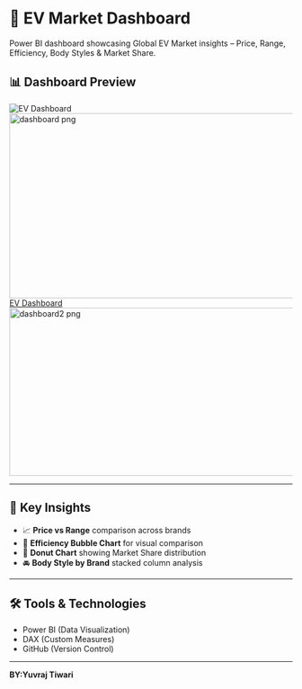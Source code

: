 # 🚗 EV Market Dashboard 
Power BI dashboard showcasing Global EV Market insights – Price, Range, Efficiency, Body Styles &amp; Market Share.

## 📊 Dashboard Preview  

![EV Dashboard](dashboard.png)<img width="593" height="329" alt="dashboard png" src="https://github.com/user-attachments/assets/2d7a7c98-c500-4feb-83d7-36b595dfdca9" />
[EV Dashboard](dashboard2.png)<img width="512" height="299" alt="dashboard2 png" src="https://github.com/user-attachments/assets/fb84fe44-00a8-40a6-be57-cd9247c18214" />

---

## 🔑 Key Insights  
- 📈 **Price vs Range** comparison across brands  
- 🔵 **Efficiency Bubble Chart** for visual comparison  
- 🍩 **Donut Chart** showing Market Share distribution  
- 🚘 **Body Style by Brand** stacked column analysis  

---

## 🛠 Tools & Technologies  
- Power BI (Data Visualization)  
- DAX (Custom Measures)  
- GitHub (Version Control)  
---

**BY:Yuvraj Tiwari**

